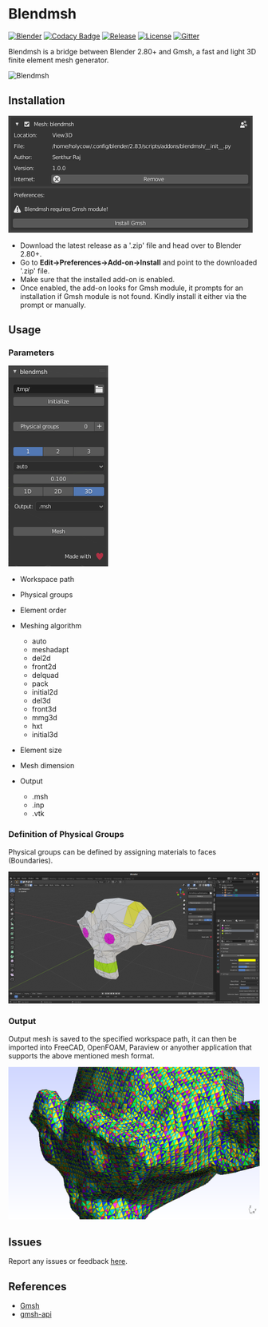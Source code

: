 # Blendmsh
[![Blender](https://img.shields.io/badge/Blender-2.80%2B-orange)](https://www.blender.org/)
[![Codacy Badge](https://api.codacy.com/project/badge/Grade/6ffbb6b533d044d590498fb4d730999b)](https://app.codacy.com/gh/blender-for-science/blendmsh?utm_source=github.com&utm_medium=referral&utm_content=blender-for-science/blendmsh&utm_campaign=Badge_Grade_Dashboard)
[![Release](https://img.shields.io/github/v/release/blender-for-science/blendmsh)](https://github.com/blender-for-science/blendmsh/releases)
[![License](https://img.shields.io/github/license/blender-for-science/blendmsh)](https://github.com/blender-for-science/blendmsh/blob/master/LICENSE.md)
[![Gitter](https://badges.gitter.im/blender-for-science/community.svg)](https://gitter.im/blender-for-science/community?utm_source=badge&utm_medium=badge&utm_campaign=pr-badge)

Blendmsh is a bridge between Blender 2.80+ and Gmsh, a fast and light 3D finite element mesh generator.

![Blendmsh](documentation/blendmsh.png)

## Installation
![Gmsh prompt](documentation/blendmshprompt.png)

*   Download the latest release as a '.zip' file and head over to Blender 2.80+.
*   Go to **Edit->Preferences->Add-on->Install** and point to the downloaded '.zip' file.
*   Make sure that the installed add-on is enabled.
*   Once enabled, the add-on looks for Gmsh module, it prompts for an installation if Gmsh module is not found. Kindly install it either via the prompt or manually.

## Usage
### Parameters
![Parameters](documentation/blendmshUI.png)

*   Workspace path
*   Physical groups
*   Element order
*   Meshing algorithm
    *   auto
    *   meshadapt
    *   del2d
    *   front2d
    *   delquad
    *   pack
    *   initial2d
    *   del3d
    *   front3d
    *   mmg3d
    *   hxt
    *   initial3d

*   Element size
*   Mesh dimension
*   Output
    *   .msh
    *   .inp
    *   .vtk

### Definition of Physical Groups
Physical groups can be defined by assigning materials to faces (Boundaries).

![Physical Groups](documentation/physicalgroups.png)

### Output
Output mesh is saved to the specified workspace path, it can then be imported into FreeCAD, OpenFOAM, Paraview or anyother application that supports the above mentioned mesh format.

![Output](documentation/output.png)

## Issues
Report any issues or feedback [here](https://github.com/blender-for-science/blendmsh/issues).

## References
*   [Gmsh](http://gmsh.info/doc/texinfo/gmsh.html)
*   [gmsh-api](https://pypi.org/project/gmsh-api)

